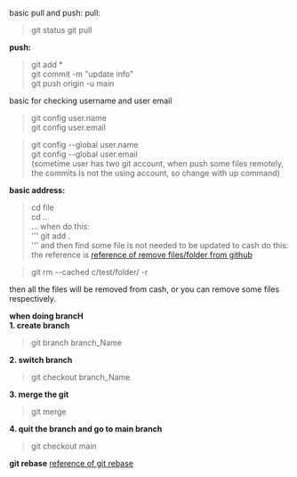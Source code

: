 basic pull and push:
pull: 
>git status
>git pull

**push:**
>git add *  
>git commit -m "update info"  
>git push origin -u main  

basic for checking username and user email  

>git config user.name   
>git config user.email  

>git config --global user.name  
>git config --global user.email  
(sometime user has two git account, when push some files remotely, the commits is not the using account, so change with up command)

**basic address:**  
> cd file  
> cd ..  
...
when do this:  
'''
>git add .  
'''
and then find some file is not needed to be updated to cash do this:  
the reference is [reference of remove files/folder from github](https://www.jianshu.com/p/de75a9e3d1e1)

>git rm --cached c/test/folder/ -r  

then all the files will be removed from cash, or you can remove some files respectively.  

**when doing brancH**    
**1. create branch**  

> git branch branch_Name  

**2. switch branch**  

>git checkout branch_Name  

**3. merge the git**  

>git merge  

**4. quit the branch and go to main branch**

>git checkout main

**git rebase**
[reference of git rebase](https://waynerv.com/posts/git-rebase-intro/)
